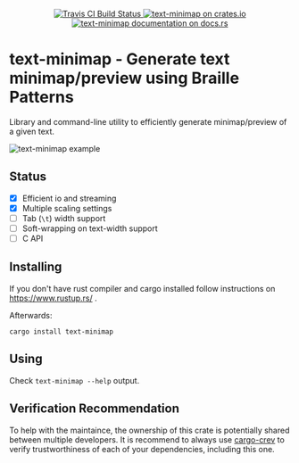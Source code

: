 <p align="center">
  <a href="https://travis-ci.org/dpc/text-minimap">
      <img src="https://img.shields.io/travis/dpc/text-minimap/master.svg" alt="Travis CI Build Status">
  </a>

  <a href="https://crates.io/crates/text-minimap">
      <img src="https://img.shields.io/crates/d/text-minimap.svg" alt="text-minimap on crates.io">
  </a>

  <a href="https://docs.rs/text-minimap">
      <img src="https://docs.rs/text-minimap/badge.svg" alt="text-minimap documentation on docs.rs">
  </a>
</p>

# text-minimap - Generate text minimap/preview using Braille Patterns

Library and command-line utility to efficiently generate minimap/preview
of a given text.


![text-minimap example](http://i.imgur.com/JcR6rwS.png)

## Status

* [x] Efficient io and streaming
* [x] Multiple scaling settings
* [ ] Tab (`\t`) width support
* [ ] Soft-wrapping on text-width support
* [ ] C API

## Installing

If you don't have rust compiler and cargo installed follow instructions on
https://www.rustup.rs/ .

Afterwards:

```
cargo install text-minimap
```

## Using

Check `text-minimap --help` output.

## Verification Recommendation

To help with the maintaince, the ownership of this crate is potentially shared between multiple developers.
It is recommend to always use [cargo-crev](https://github.com/crev-dev/cargo-crev/tree/master/cargo-crev)
to verify trustworthiness of each of your dependencies, including this one.
